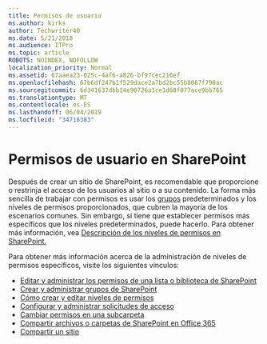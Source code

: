 ```yaml
---
title: Permisos de usuario
ms.author: kirks
author: Techwriter40
ms.date: 5/21/2018
ms.audience: ITPro
ms.topic: article
ROBOTS: NOINDEX, NOFOLLOW
localization_priority: Normal
ms.assetid: 67aaea23-025c-4af6-a826-bf97cec216ef
ms.openlocfilehash: 67b6df247b1f529dace2a7bd2bc55b8067f798ac
ms.sourcegitcommit: 6d341637dbb14e90726a1ce1d68f077ace9bb765
ms.translationtype: MT
ms.contentlocale: es-ES
ms.lasthandoff: 06/04/2019
ms.locfileid: "34716383"
---
```

# <a name="user-permissions-in-sharepoint"></a>Permisos de usuario en SharePoint

<p>Después de crear un sitio de SharePoint, es recomendable que proporcione o restrinja el acceso de los usuarios al sitio o a su contenido. La forma más sencilla de trabajar con permisos es usar los <a href="https://support.office.com/en-us/article/default-sharepoint-groups-13bb2b6b-dd8c-447e-b71b-0e4bb9efe1d3">grupos</a> predeterminados y los niveles de permisos proporcionados, que cubren la mayoría de los escenarios comunes. Sin embargo, si tiene que establecer permisos más específicos que los niveles predeterminados, puede hacerlo. Para obtener más información, vea <a href="https://docs.microsoft.com/en-us/sharepoint/understanding-permission-levels">Descripción de los niveles de permisos en SharePoint.</a></p>  <p>Para obtener más información acerca de la administración de niveles de permisos específicos, visite los siguientes vínculos:&nbsp;</p>  <ul>  <li><a href="https://support.office.com/en-us/article/customize-permissions-for-a-sharepoint-list-or-library-02d770f3-59eb-4910-a608-5f84cc297782">Editar y administrar los permisos de una lista o biblioteca de SharePoint</a></li>  <li><a href="https://support.office.com/en-us/article/create-and-manage-sharepoint-groups-b1e3cd23-1a78-4264-9284-87fed7282048">Crear y administrar grupos de SharePoint</a></li>  <li><span style="mso-bidi-font-weight: bold;"><a href="https://docs.microsoft.com/en-us/sharepoint/how-to-create-and-edit-permission-levels">Cómo crear y editar niveles de permisos</a></span><u></u></li>  <li><a href="https://support.office.com/en-us/article/set-up-and-manage-access-requests-94b26e0b-2822-49d4-929a-8455698654b3">Configurar y administrar solicitudes de acceso</a></li>  <li><a href="https://support.office.com/en-us/article/change-the-permissions-on-a-subfolder-5427bd7c-f20a-4f75-8cf2-5359dd45a1a6">Cambiar permisos en una subcarpeta</a></li>  <li><a href="https://support.office.com/en-us/article/share-sharepoint-files-or-folders-1fe37332-0f9a-4719-970e-d2578da4941c">Compartir archivos o carpetas de SharePoint en Office 365</a></li>  <li><a href="https://support.office.com/en-us/article/share-a-site-958771a8-d041-4eb8-b51c-afea2eae3658">Compartir un sitio</a></li>  </ul>
